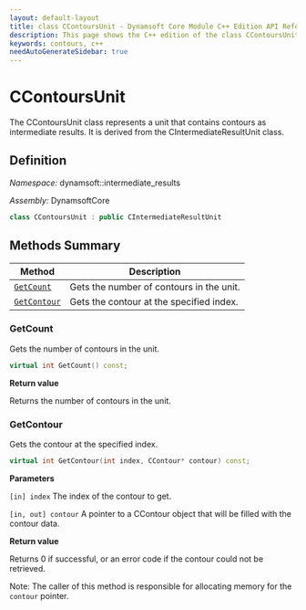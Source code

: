 ```yaml
---
layout: default-layout
title: class CContoursUnit - Dynamsoft Core Module C++ Edition API Reference
description: This page shows the C++ edition of the class CContoursUnit in Dynamsoft Core Module.
keywords: contours, c++
needAutoGenerateSidebar: true
---
```


# CContoursUnit

The CContoursUnit class represents a unit that contains contours as intermediate results. It is derived from the CIntermediateResultUnit class.

## Definition

*Namespace:* dynamsoft::intermediate_results

*Assembly:* DynamsoftCore

```cpp
class CContoursUnit : public CIntermediateResultUnit
```

## Methods Summary

| Method                    | Description |
|---------------------------|---------------------------------------------|
| [`GetCount`](#getcount)   | Gets the number of contours in the unit.    |
| [`GetContour`](#getcontour) | Gets the contour at the specified index.  |

### GetCount

Gets the number of contours in the unit.

```cpp
virtual int GetCount() const;
```

**Return value**

Returns the number of contours in the unit.

### GetContour

Gets the contour at the specified index.

```cpp
virtual int GetContour(int index, CContour* contour) const;
```

**Parameters**

`[in] index` The index of the contour to get.

`[in, out] contour` A pointer to a CContour object that will be filled with the contour data.

**Return value**

Returns 0 if successful, or an error code if the contour could not be retrieved.

Note: The caller of this method is responsible for allocating memory for the `contour` pointer.
